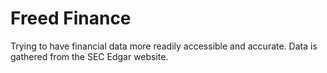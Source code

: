 # Freed Finance
Trying to have financial data more readily accessible and accurate. Data is gathered from the SEC Edgar website.
